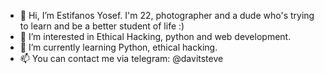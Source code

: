 - 👋 Hi, I’m Estifanos Yosef. I'm 22, photographer and a dude who's trying to learn and be a better student of life :) 
- 👀 I’m interested in Ethical Hacking, python and web development.
- 🌱 I’m currently learning Python, ethical hacking. 
- 📫 You can contact me via telegram: @davitsteve

<!---
davitsteve0/davitsteve0 is a ✨ special ✨ repository because its `README.md` (this file) appears on your GitHub profile.
You can click the Preview link to take a look at your changes.
--->
